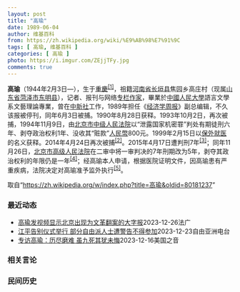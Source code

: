 ```yaml
---
layout: post
title: "高瑜"
date: 1989-06-04
author: 维基百科
from: https://zh.wikipedia.org/wiki/%E9%AB%98%E7%91%9C
tags: [ 高瑜, 维基百科 ]
categories: [ 高瑜 ]
photo: https://i.imgur.com/ZEjjTFy.jpg
comments: true
---
```

<div class="mw-content-ltr mw-parser-output" lang="zh" dir="ltr">
<p><b>高瑜</b>（1944年2月3日<span class="useeditintro" title="Template:BLP editintro">—</span>），生于<a href="/wiki/%E9%87%8D%E5%BA%86%E5%B8%82" title="重庆市">重慶</a><sup id="cite_ref-1" class="reference"><a href="#cite_note-1">[1]</a></sup>，祖籍<a href="/wiki/%E6%B2%B3%E5%8D%97%E7%9C%81_(%E4%B8%AD%E8%8F%AF%E6%B0%91%E5%9C%8B)" title="河南省 (中華民國)">河南省</a><a href="/wiki/%E9%95%BF%E5%9E%A3%E5%8E%BF" class="mw-redirect" title="长垣县">长垣县</a>焦园乡高庄村（现属<a href="/wiki/%E5%B1%B1%E4%B8%9C%E7%9C%81" title="山东省">山东省</a><a href="/wiki/%E8%8F%8F%E6%B3%BD%E5%B8%82" title="菏泽市">菏泽市</a><a href="/wiki/%E4%B8%9C%E6%98%8E%E5%8E%BF" title="东明县">东明县</a>），记者、报刊与网络<a href="/wiki/%E5%B0%88%E6%AC%84%E4%BD%9C%E5%AE%B6" title="專欄作家">专栏作家</a>，畢業於<a href="/wiki/%E4%B8%AD%E5%9C%8B%E4%BA%BA%E6%B0%91%E5%A4%A7%E5%AD%B8" class="mw-redirect" title="中國人民大學">中國人民大學</a>語言文學系文藝理論專業，曾在<a href="/wiki/%E4%B8%AD%E6%96%B0%E7%A4%BE" class="mw-redirect" title="中新社">中新社</a>工作，1989年担任《<a href="/wiki/%E7%BB%8F%E6%B5%8E%E5%AD%A6%E5%91%A8%E6%8A%A5" title="经济学周报">经济学周报</a>》副总编辑，不久该报被停刊，同年6月3日被捕。1990年8月28日获释。1993年10月2日，再次被捕，1994年11月9日，由<a href="/wiki/%E5%8C%97%E4%BA%AC%E5%B8%82%E4%B8%AD%E7%BA%A7%E4%BA%BA%E6%B0%91%E6%B3%95%E9%99%A2" class="mw-redirect" title="北京市中级人民法院">北京市中级人民法院</a>以“泄露国家机密罪”判处有期徒刑六年、剥夺政治权利1年、没收其“赃款”<a href="/wiki/%E4%BA%BA%E6%B0%91%E5%B9%A3" class="mw-redirect" title="人民幣">人民幣</a>800元。1999年2月15日以<a href="/wiki/%E4%BF%9D%E5%A4%96%E5%B0%B1%E5%8C%BB" title="保外就医">保外就医</a>的名义获释。2014年4月24日再次被捕<sup id="cite_ref-2" class="reference"><a href="#cite_note-2">[2]</a></sup>。2015年4月17日遭判刑7年<sup id="cite_ref-3" class="reference"><a href="#cite_note-3">[3]</a></sup>；同年11月26日，<a href="/wiki/%E5%8C%97%E4%BA%AC%E5%B8%82%E9%AB%98%E7%BA%A7%E4%BA%BA%E6%B0%91%E6%B3%95%E9%99%A2" title="北京市高级人民法院">北京市高级人民法院</a>在二审中将一审判决的7年刑期改为5年，剥夺其政治权利的年限仍是一年<sup id="cite_ref-4" class="reference"><a href="#cite_note-4">[4]</a></sup>；经高瑜本人申请，根据医院证明文件，因高瑜患有严重疾病，法院决定对高瑜准予监外执行<sup id="cite_ref-二审_5-0" class="reference"><a href="#cite_note-二审-5">[5]</a></sup>。
</p>
<meta property="mw:PageProp/toc">
</div><!--esi <esi:include src="/esitest-fa8a495983347898/content" /> --><noscript><img src="https://login.wikimedia.org/wiki/Special:CentralAutoLogin/start?type=1x1" alt="" width="1" height="1" style="border: none; position: absolute;"></noscript>
<div class="printfooter" data-nosnippet="">取自“<a dir="ltr" href="https://zh.wikipedia.org/w/index.php?title=高瑜&amp;oldid=80181237">https://zh.wikipedia.org/w/index.php?title=高瑜&amp;oldid=80181237</a>”</div><div id="recent-news"><h3>最近动态</h3><ul><li><a href="https://nodebe4.github.io/waimei/2023-12-26/%E9%AB%98%E7%91%9C%E5%8F%91%E8%A7%86%E9%A2%91%E6%98%BE%E7%A4%BA%E5%8C%97%E4%BA%AC%E5%87%BA%E7%8E%B0%E4%B8%BA%E6%96%87%E9%9D%A9%E7%BF%BB%E6%A1%88%E7%9A%84%E5%A4%A7%E5%AD%97%E6%8A%A5" title="高瑜发视频显示北京出现为文革翻案的大字报—— 26/12/2023 - 20:54 12月26日，居住在北京的资深媒体人高瑜发视频说：北京街头出现了为文化大革命翻案的众多大字报，这是公然违法。另...">高瑜发视频显示北京出现为文革翻案的大字报</a><time>2023-12-26</time><a class="tag">法广</a></li>
<li><a href="https://nodebe4.github.io/waimei/2023-12-23/%E6%B1%9F%E5%B9%B3%E5%91%8A%E5%88%AB%E4%BB%AA%E5%BC%8F%E4%B8%BE%E8%A1%8C-%E9%83%A8%E5%88%86%E8%87%AA%E7%94%B1%E6%B4%BE%E4%BA%BA%E5%A3%AB%E9%81%AD%E8%AD%A6%E5%91%8A%E4%B8%8D%E5%BE%97%E5%8F%82%E5%8A%A0" title="江平告别仪式举行 部分自由派人士遭警告不得参加—— 高瑜指出目前还不清楚当天“被上岗者”（被限制在家并遭监控者）有多少。 X截图 被誉为中国“法学泰斗”的中国政法大学原校长江平的告别仪式，周六早...">江平告别仪式举行 部分自由派人士遭警告不得参加</a><time>2023-12-23</time><a class="tag">自由亚洲电台</a></li>
<li><a href="https://nodebe4.github.io/waimei/2023-12-16/%E4%B8%93%E8%AE%BF%E9%AB%98%E7%91%9C-%E5%8E%86%E5%B0%BD%E7%A3%A8%E9%9A%BE-%E8%99%BD%E4%B9%9D%E6%AD%BB%E5%85%B6%E7%8A%B9%E6%9C%AA%E6%82%94" title="专访高瑜：历尽磨难 虽九死其犹未悔—— Sat, 16 Dec 2023 13:00:43 GMT 华盛顿 —&nbsp; 国内外享有盛誉的中国记者高瑜急公好义，秉笔直书，奋不顾身地投入了1989年的天安...">专访高瑜：历尽磨难 虽九死其犹未悔</a><time>2023-12-16</time><a class="tag">美国之音</a></li>
</ul></div><div id="open-opinion"><h3>相关言论</h3><ul></ul></div><div id="mjls-record"><h3>民间历史</h3><ul></ul></div>